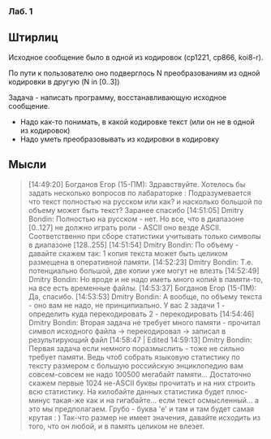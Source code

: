 ### Лаб. 1

## Штирлиц

Исходное сообщение было в одной из кодировок (cp1221, cp866, koi8-r).

По пути к пользователю оно подверглось N преобразованиям из одной кодировки в другую (N in [0..3])

Задача - написать программу, восстанавливающую исходное сообщение.

- Надо как-то понимать, в какой кодировке текст (или он не в одной из кодировок)
- Надо уметь преобразовывать из кодировки в кодировку

## Мысли

> [14:49:20] Богданов Егор (15-ПМ): Здравствуйте. Хотелось бы задать несколько вопросов по лабараторке : Подразумевается что текст полностью на русском  или как?
> и насколько большой по объему может быть текст?
> Заранее спасибо
> [14:51:05] Dmitry Bondin: Полностью на русском - нет. Но все, что в диапазоне [0..127] не должно играть роли - ASCII оно везде ASCII.
> Соответственно при сборе статистики учитывать только символы в диапазоне [128..255]
> [14:51:54] Dmitry Bondin: По объему - давайте скажем так: 1 копия текста может быть целиком размещена в оперативной памяти.
> [14:52:23] Dmitry Bondin: Т.е. потенциально большой, две копии уже могут не влезть
> [14:52:49] Dmitry Bondin: Но вроде и не надо иметь много копий в памяти-то, на все есть временные файлы.
> [14:53:37] Богданов Егор (15-ПМ): Да, спасибо.
> [14:53:53] Dmitry Bondin: 
> А вообще, по объему текста - оно вам не надо, не принципиально. У вас 2 задачи
> 1 - определить куда перекодировать
> 2 - перекодировать
> [14:54:46] Dmitry Bondin: Вторая задача не требует много памяти - прочитал символ исходного файла -> перекодировал -> записал в результирующий файл
> [14:58:47 | Edited 14:59:13] Dmitry Bondin: Первая задача если немного поразмыслить - тоже не сильно требует памяти. Ведь чтоб собрать языковую статистику по тексту размером с большую российскую энциклопедию вам совсем-совсем не надо 100500 мегабайт памяти... Достаточно скажем первые 1024 не-ASCII буквы прочитать и на них строить всю статистику. На килобайте данных статистика будет плюс-минус такая-же как и на гигабайте... если текст осмысленный... а это мы предполагаем. Грубо - буква 'е' и там и там будет самая крутая : ) Так-что размер не имеет значения, давайте исходить из того, что он любой, и в память целиком не влезет.
